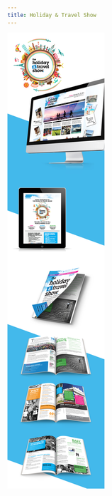 ```yaml
---
title: Holiday & Travel Show
---
```


![Holiday & Travel Show](assets/img/work/proj-4/ht-for-web.jpg)